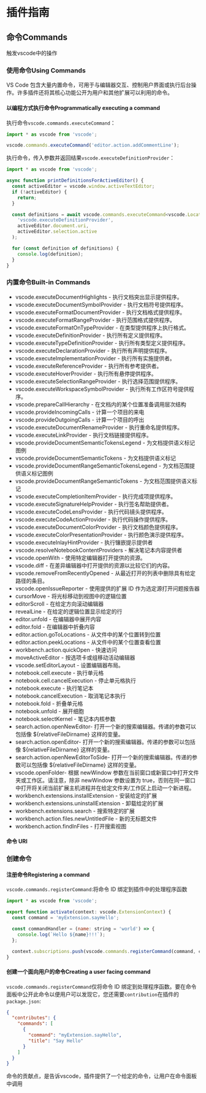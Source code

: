 # 插件指南

## 命令Commands

触发vscode中的操作

### 使用命令Using Commands

VS Code 包含大量内置命令，可用于与编辑器交互、控制用户界面或执行后台操作。许多插件还将其核心功能公开为用户和其他扩展可以利用的命令。

#### 以编程方式执行命令Programmatically executing a command

执行命令`vscode.commands.executeCommand`：

```js
import * as vscode from 'vscode';

vscode.commands.executeCommand('editor.action.addCommentLine');
```

执行命令，传入参数并返回结果`vscode.executeDefinitionProvider`：

```js
import * as vscode from 'vscode';

async function printDefinitionsForActiveEditor() {
  const activeEditor = vscode.window.activeTextEditor;
  if (!activeEditor) {
    return;
  }

  const definitions = await vscode.commands.executeCommand<vscode.Location[]>(
    'vscode.executeDefinitionProvider',
    activeEditor.document.uri,
    activeEditor.selection.active
  );

  for (const definition of definitions) {
    console.log(definition);
  }
}
```

### 内置命令Built-in Commands

- vscode.executeDocumentHighlights - 执行文档突出显示提供程序。
- vscode.executeDocumentSymbolProvider - 执行文档符号提供程序。
- vscode.executeFormatDocumentProvider - 执行文档格式提供程序。
- vscode.executeFormatRangeProvider - 执行范围格式提供程序。
- vscode.executeFormatOnTypeProvider - 在类型提供程序上执行格式。
- vscode.executeDefinitionProvider - 执行所有定义提供程序。
- vscode.executeTypeDefinitionProvider - 执行所有类型定义提供程序。
- vscode.executeDeclarationProvider - 执行所有声明提供程序。
- vscode.executeImplementationProvider - 执行所有实施提供者。
- vscode.executeReferenceProvider - 执行所有参考提供者。
- vscode.executeHoverProvider - 执行所有悬停提供程序。
- vscode.executeSelectionRangeProvider - 执行选择范围提供程序。
- vscode.executeWorkspaceSymbolProvider - 执行所有工作区符号提供程序。
- vscode.prepareCallHierarchy - 在文档内的某个位置准备调用层次结构
- vscode.provideIncomingCalls - 计算一个项目的来电
- vscode.provideOutgoingCalls - 计算一个项目的呼出
- vscode.executeDocumentRenameProvider - 执行重命名提供程序。
- vscode.executeLinkProvider - 执行文档链接提供程序。
- vscode.provideDocumentSemanticTokensLegend - 为文档提供语义标记图例
- vscode.provideDocumentSemanticTokens - 为文档提供语义标记
- vscode.provideDocumentRangeSemanticTokensLegend - 为文档范围提供语义标记图例
- vscode.provideDocumentRangeSemanticTokens - 为文档范围提供语义标记
- vscode.executeCompletionItemProvider - 执行完成项提供程序。
- vscode.executeSignatureHelpProvider - 执行签名帮助提供者。
- vscode.executeCodeLensProvider - 执行代码镜头提供程序。
- vscode.executeCodeActionProvider - 执行代码操作提供程序。
- vscode.executeDocumentColorProvider - 执行文档颜色提供程序。
- vscode.executeColorPresentationProvider - 执行颜色演示提供程序。
- vscode.executeInlayHintProvider - 执行镶嵌提示提供者
- vscode.resolveNotebookContentProviders - 解决笔记本内容提供者
- vscode.openWith - 使用特定编辑器打开提供的资源。
- vscode.diff - 在差异编辑器中打开提供的资源以比较它们的内容。
- vscode.removeFromRecentlyOpened - 从最近打开的列表中删除具有给定路径的条目。
- vscode.openIssueReporter - 使用提供的扩展 ID 作为选定源打开问题报告器
- cursorMove - 将光标移动到视图中的逻辑位置
- editorScroll - 在给定方向滚动编辑器
- revealLine - 在给定的逻辑位置显示给定的行
- editor.unfold - 在编辑器中展开内容
- editor.fold - 在编辑器中折叠内容
- editor.action.goToLocations - 从文件中的某个位置转到位置
- editor.action.peekLocations - 从文件中的某个位置查看位置
- workbench.action.quickOpen - 快速访问
- moveActiveEditor - 按选项卡或组移动活动编辑器
- vscode.setEditorLayout - 设置编辑器布局。
- notebook.cell.execute - 执行单元格
- notebook.cell.cancelExecution - 停止单元格执行
- notebook.execute - 执行笔记本
- notebook.cancelExecution - 取消笔记本执行
- notebook.fold - 折叠单元格
- notebook.unfold - 展开细胞
- notebook.selectKernel - 笔记本内核参数
- search.action.openNewEditor- 打开一个新的搜索编辑器。传递的参数可以包括像 ${relativeFileDirname} 这样的变量。
- search.action.openEditor- 打开一个新的搜索编辑器。传递的参数可以包括像 ${relativeFileDirname} 这样的变量。
- search.action.openNewEditorToSide- 打开一个新的搜索编辑器。传递的参数可以包括像 ${relativeFileDirname} 这样的变量。
- vscode.openFolder- 根据 newWindow 参数在当前窗口或新窗口中打开文件夹或工作区。请注意，除非 newWindow 参数设置为 true，否则在同一窗口中打开将关闭当前扩展主机进程并在给定文件夹/工作区上启动一个新进程。
- workbench.extensions.installExtension - 安装给定的扩展
- workbench.extensions.uninstallExtension - 卸载给定的扩展
- workbench.extensions.search - 搜索特定的扩展
- workbench.action.files.newUntitledFile - 新的无标题文件
- workbench.action.findInFiles - 打开搜索视图

#### 命令 URI

### 创建命令

#### 注册命令Registering a command

`vscode.commands.registerCommand`:将命令 ID 绑定到插件中的处理程序函数

```js
import * as vscode from 'vscode';

export function activate(context: vscode.ExtensionContext) {
  const command = 'myExtension.sayHello';

  const commandHandler = (name: string = 'world') => {
    console.log(`Hello ${name}!!!`);
  };

  context.subscriptions.push(vscode.commands.registerCommand(command, commandHandler));
}
```

#### 创建一个面向用户的命令Creating a user facing command

`vscode.commands.registerCommand`仅将命令 ID 绑定到处理程序函数。要在命令面板中公开此命令以便用户可以发现它，您还需要`contribution`在插件的`package.json`:

```json
{
  "contributes": {
    "commands": [
      {
        "command": "myExtension.sayHello",
        "title": "Say Hello"
      }
    ]
  }
}
```
命令的贡献点，是告诉vscode，插件提供了一个给定的命令，让用户在命令面板中调用